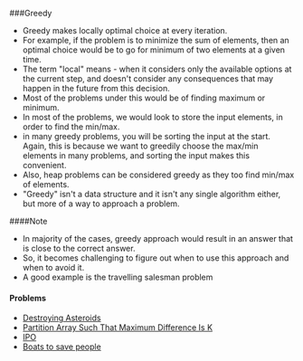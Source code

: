 ###Greedy
* Greedy makes locally optimal choice at every iteration.
* For example, if the problem is to minimize the sum of elements, then an optimal choice would be to go for minimum of two elements at a given time.
* The term "local" means - when it considers only the available options at the current step, and doesn't consider any consequences that may happen in the future from this decision.
* Most of the problems under this would be of finding maximum or minimum.
* In most of the problems, we would look to store the input elements, in order to find the min/max.
* in many greedy problems, you will be sorting the input at the start. Again, this is because we want to greedily choose the max/min elements in many problems, and sorting the input makes this convenient.
* Also, heap problems can be considered greedy as they too find min/max of elements.
* "Greedy" isn't a data structure and it isn't any single algorithm either, but more of a way to approach a problem.

####Note
* In majority of the cases, greedy approach would result in an answer that is close to the correct answer.
* So, it becomes challenging to figure out when to use this approach and when to avoid it.
* A good example is the travelling salesman problem

#### Problems
* [Destroying Asteroids](DestroyingAsteroids.java)
* [Partition Array Such That Maximum Difference Is K](PartitionArray.java)
* [IPO](Ipo.java)
* [Boats to save people](BoatsToSavePeople.java)
